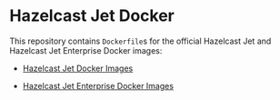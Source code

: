 # Hazelcast Jet Docker

This repository contains `Dockerfile`s for the official Hazelcast Jet
and Hazelcast Jet Enterprise Docker images:

- [Hazelcast Jet Docker Images](hazelcast-jet-oss/README.md)

- [Hazelcast Jet Enterprise Docker Images](hazelcast-jet-enterprise/README.md)
